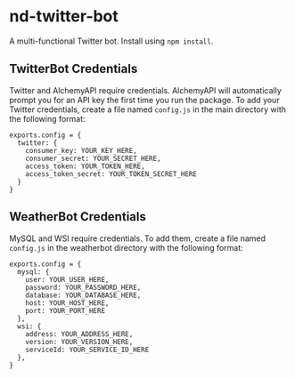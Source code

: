 # nd-twitter-bot
A multi-functional Twitter bot. Install using `npm install`.

## TwitterBot Credentials
Twitter and AlchemyAPI require credentials. AlchemyAPI will automatically prompt you for an API key the first time you run the package. To add your Twitter credentials, create a file named `config.js` in the main directory with the following format:

```
exports.config = {
  twitter: {
    consumer_key: YOUR_KEY_HERE,
    consumer_secret: YOUR_SECRET_HERE,
    access_token: YOUR_TOKEN_HERE,
    access_token_secret: YOUR_TOKEN_SECRET_HERE
  }
}
```

## WeatherBot Credentials
MySQL and WSI require credentials. To add them, create a file named `config.js` in the weatherbot directory with the following format:

```
exports.config = {
  mysql: {
    user: YOUR_USER_HERE,
    password: YOUR_PASSWORD_HERE,
    database: YOUR_DATABASE_HERE,
    host: YOUR_HOST_HERE,
    port: YOUR_PORT_HERE
  },
  wsi: {
    address: YOUR_ADDRESS_HERE,
    version: YOUR_VERSION_HERE,
    serviceId: YOUR_SERVICE_ID_HERE
  },
}
```
